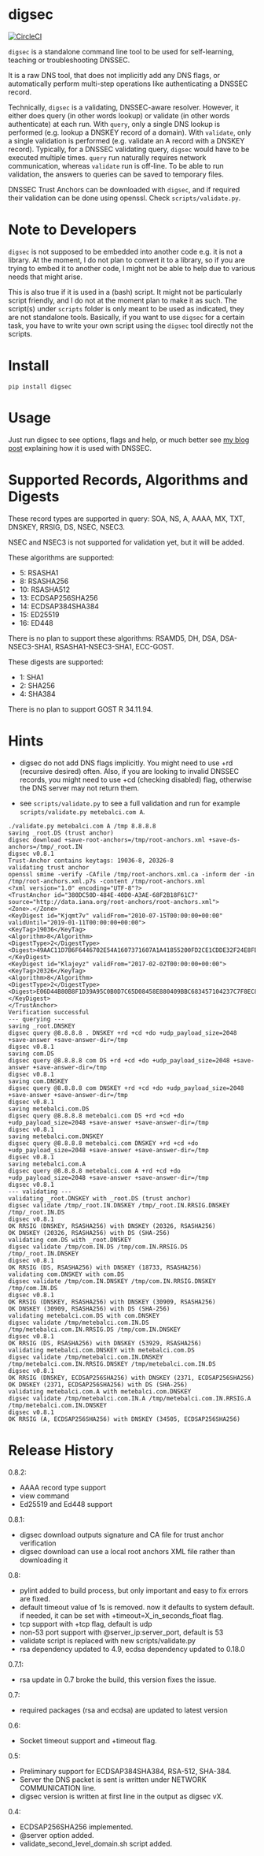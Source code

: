 # digsec

[![CircleCI](https://circleci.com/gh/metebalci/digsec/tree/master.svg?style=svg)](https://circleci.com/gh/metebalci/digsec/tree/master)

`digsec` is a standalone command line tool to be used for self-learning, teaching or troubleshooting DNSSEC. 

It is a raw DNS tool, that does not implicitly add any DNS flags, or automatically perform multi-step operations like authenticating a DNSSEC record.

Technically, `digsec` is a validating, DNSSEC-aware resolver. However, it either does query (in other words lookup) or validate (in other words authenticate) at each run. With `query`, only a single DNS lookup is performed (e.g. lookup a DNSKEY record of a domain). With `validate`, only a single validation is performed (e.g. validate an A record with a DNSKEY record). Typically, for a DNSSEC validating query, `digsec` would have to be executed multiple times. `query` run naturally requires network communication, whereas `validate` run is off-line. To be able to run validation, the answers to queries can be saved to temporary files.

DNSSEC Trust Anchors can be downloaded with `digsec`, and if required their validation can be done using openssl. Check `scripts/validate.py`.

# Note to Developers

`digsec` is not supposed to be embedded into another code e.g. it is not a library. At the moment, I do not plan to convert it to a library, so if you are trying to embed it to another code, I might not be able to help due to various needs that might arise.

This is also true if it is used in a (bash) script. It might not be particularly script friendly, and I do not at the moment plan to make it as such. The script(s) under `scripts` folder is only meant to be used as indicated, they are not standalone tools. Basically, if you want to use `digsec` for a certain task, you have to write your own script using the `digsec` tool directly not the scripts.

# Install

`pip install digsec`

# Usage

Just run digsec to see options, flags and help, or much better see [my blog post](https://metebalci.com/blog/a-minimum-complete-tutorial-of-dnssec/) explaining how it is used with DNSSEC.

# Supported Records, Algorithms and Digests

These record types are supported in query: SOA, NS, A, AAAA, MX, TXT, DNSKEY, RRSIG, DS, NSEC, NSEC3.

NSEC and NSEC3 is not supported for validation yet, but it will be added.

These algorithms are supported:

- 5: RSASHA1
- 8: RSASHA256
- 10: RSASHA512
- 13: ECDSAP256SHA256
- 14: ECDSAP384SHA384
- 15: ED25519
- 16: ED448

There is no plan to support these algorithms: RSAMD5, DH, DSA, DSA-NSEC3-SHA1, RSASHA1-NSEC3-SHA1, ECC-GOST.

These digests are supported: 

- 1: SHA1
- 2: SHA256
- 4: SHA384

There is no plan to support GOST R 34.11.94.

# Hints

- digsec do not add DNS flags implicitly. You might need to use +rd (recursive desired) often. Also, if you are looking to invalid DNSSEC records, you might need to use +cd (checking disabled) flag, otherwise the DNS server may not return them.

- see `scripts/validate.py` to see a full validation and run for example `scripts/validate.py metebalci.com A`.

```
./validate.py metebalci.com A /tmp 8.8.8.8
saving _root.DS (trust anchor)
digsec download +save-root-anchors=/tmp/root-anchors.xml +save-ds-anchors=/tmp/_root.IN
digsec v0.8.1
Trust-Anchor contains keytags: 19036-8, 20326-8
validating trust anchor
openssl smime -verify -CAfile /tmp/root-anchors.xml.ca -inform der -in /tmp/root-anchors.xml.p7s -content /tmp/root-anchors.xml
<?xml version="1.0" encoding="UTF-8"?>
<TrustAnchor id="380DC50D-484E-40D0-A3AE-68F2B18F61C7" source="http://data.iana.org/root-anchors/root-anchors.xml">
<Zone>.</Zone>
<KeyDigest id="Kjqmt7v" validFrom="2010-07-15T00:00:00+00:00" validUntil="2019-01-11T00:00:00+00:00">
<KeyTag>19036</KeyTag>
<Algorithm>8</Algorithm>
<DigestType>2</DigestType>
<Digest>49AAC11D7B6F6446702E54A1607371607A1A41855200FD2CE1CDDE32F24E8FB5</Digest>
</KeyDigest>
<KeyDigest id="Klajeyz" validFrom="2017-02-02T00:00:00+00:00">
<KeyTag>20326</KeyTag>
<Algorithm>8</Algorithm>
<DigestType>2</DigestType>
<Digest>E06D44B80B8F1D39A95C0B0D7C65D08458E880409BBC683457104237C7F8EC8D</Digest>
</KeyDigest>
</TrustAnchor>
Verification successful
--- querying ---
saving _root.DNSKEY
digsec query @8.8.8.8 . DNSKEY +rd +cd +do +udp_payload_size=2048 +save-answer +save-answer-dir=/tmp
digsec v0.8.1
saving com.DS
digsec query @8.8.8.8 com DS +rd +cd +do +udp_payload_size=2048 +save-answer +save-answer-dir=/tmp
digsec v0.8.1
saving com.DNSKEY
digsec query @8.8.8.8 com DNSKEY +rd +cd +do +udp_payload_size=2048 +save-answer +save-answer-dir=/tmp
digsec v0.8.1
saving metebalci.com.DS
digsec query @8.8.8.8 metebalci.com DS +rd +cd +do +udp_payload_size=2048 +save-answer +save-answer-dir=/tmp
digsec v0.8.1
saving metebalci.com.DNSKEY
digsec query @8.8.8.8 metebalci.com DNSKEY +rd +cd +do +udp_payload_size=2048 +save-answer +save-answer-dir=/tmp
digsec v0.8.1
saving metebalci.com.A
digsec query @8.8.8.8 metebalci.com A +rd +cd +do +udp_payload_size=2048 +save-answer +save-answer-dir=/tmp
digsec v0.8.1
--- validating ---
validating _root.DNSKEY with _root.DS (trust anchor)
digsec validate /tmp/_root.IN.DNSKEY /tmp/_root.IN.RRSIG.DNSKEY /tmp/_root.IN.DS
digsec v0.8.1
OK RRSIG (DNSKEY, RSASHA256) with DNSKEY (20326, RSASHA256)
OK DNSKEY (20326, RSASHA256) with DS (SHA-256)
validating com.DS with _root.DNSKEY
digsec validate /tmp/com.IN.DS /tmp/com.IN.RRSIG.DS /tmp/_root.IN.DNSKEY
digsec v0.8.1
OK RRSIG (DS, RSASHA256) with DNSKEY (18733, RSASHA256)
validating com.DNSKEY with com.DS
digsec validate /tmp/com.IN.DNSKEY /tmp/com.IN.RRSIG.DNSKEY /tmp/com.IN.DS
digsec v0.8.1
OK RRSIG (DNSKEY, RSASHA256) with DNSKEY (30909, RSASHA256)
OK DNSKEY (30909, RSASHA256) with DS (SHA-256)
validating metebalci.com.DS with com.DNSKEY
digsec validate /tmp/metebalci.com.IN.DS /tmp/metebalci.com.IN.RRSIG.DS /tmp/com.IN.DNSKEY
digsec v0.8.1
OK RRSIG (DS, RSASHA256) with DNSKEY (53929, RSASHA256)
validating metebalci.com.DNSKEY with metebalci.com.DS
digsec validate /tmp/metebalci.com.IN.DNSKEY /tmp/metebalci.com.IN.RRSIG.DNSKEY /tmp/metebalci.com.IN.DS
digsec v0.8.1
OK RRSIG (DNSKEY, ECDSAP256SHA256) with DNSKEY (2371, ECDSAP256SHA256)
OK DNSKEY (2371, ECDSAP256SHA256) with DS (SHA-256)
validating metebalci.com.A with metebalci.com.DNSKEY
digsec validate /tmp/metebalci.com.IN.A /tmp/metebalci.com.IN.RRSIG.A /tmp/metebalci.com.IN.DNSKEY
digsec v0.8.1
OK RRSIG (A, ECDSAP256SHA256) with DNSKEY (34505, ECDSAP256SHA256)
```

# Release History

0.8.2:
  - AAAA record type support
  - view command
  - Ed25519 and Ed448 support

0.8.1:
  - digsec download outputs signature and CA file for trust anchor verification
  - digsec download can use a local root anchors XML file rather than downloading it

0.8:
  - pylint added to build process, but only important and easy to fix errors are fixed.
  - default timeout value of 1s is removed. now it defaults to system default. if needed, it can be set with +timeout=X_in_seconds_float flag.
  - tcp support with +tcp flag, default is udp
  - non-53 port support with @server_ip:server_port, default is 53
  - validate script is replaced with new scripts/validate.py
  - rsa dependency updated to 4.9, ecdsa dependency updated to 0.18.0

0.7.1:
  - rsa update in 0.7 broke the build, this version fixes the issue.

0.7:
  - required packages (rsa and ecdsa) are updated to latest version

0.6:
  - Socket timeout support and +timeout flag.

0.5:
  - Preliminary support for ECDSAP384SHA384, RSA-512, SHA-384.
  - Server the DNS packet is sent is written under NETWORK COMMUNICATION line.
  - digsec version is written at first line in the output as digsec vX.

0.4: 
  - ECDSAP256SHA256 implemented. 
  - @server option added. 
  - validate_second_level_domain.sh script added.
